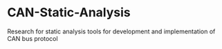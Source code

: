 # CAN-Static-Analysis
Research for static analysis tools for development and implementation of CAN bus protocol
